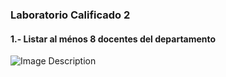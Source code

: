### Laboratorio Calificado 2


#### 1.- Listar al ménos 8 docentes del departamento

![Image Description](./images/teacher_list_screen.png)
```
```


